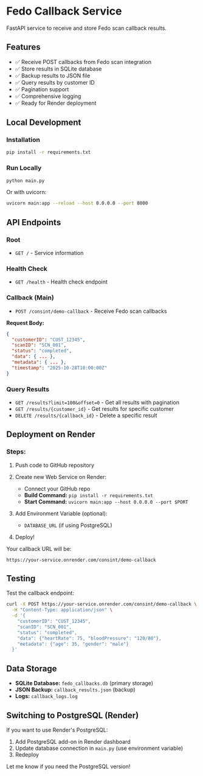 # Fedo Callback Service

FastAPI service to receive and store Fedo scan callback results.

## Features

- ✅ Receive POST callbacks from Fedo scan integration
- ✅ Store results in SQLite database
- ✅ Backup results to JSON file
- ✅ Query results by customer ID
- ✅ Pagination support
- ✅ Comprehensive logging
- ✅ Ready for Render deployment

## Local Development

### Installation

```bash
pip install -r requirements.txt
```

### Run Locally

```bash
python main.py
```

Or with uvicorn:

```bash
uvicorn main:app --reload --host 0.0.0.0 --port 8000
```

## API Endpoints

### Root
- `GET /` - Service information

### Health Check
- `GET /health` - Health check endpoint

### Callback (Main)
- `POST /consint/demo-callback` - Receive Fedo scan callbacks

**Request Body:**
```json
{
  "customerID": "CUST_12345",
  "scanID": "SCN_001",
  "status": "completed",
  "data": { ... },
  "metadata": { ... },
  "timestamp": "2025-10-28T10:00:00Z"
}
```

### Query Results
- `GET /results?limit=100&offset=0` - Get all results with pagination
- `GET /results/{customer_id}` - Get results for specific customer
- `DELETE /results/{callback_id}` - Delete a specific result

## Deployment on Render

### Steps:

1. Push code to GitHub repository

2. Create new Web Service on Render:
   - Connect your GitHub repo
   - **Build Command:** `pip install -r requirements.txt`
   - **Start Command:** `uvicorn main:app --host 0.0.0.0 --port $PORT`

3. Add Environment Variable (optional):
   - `DATABASE_URL` (if using PostgreSQL)

4. Deploy!

Your callback URL will be:
```
https://your-service.onrender.com/consint/demo-callback
```

## Testing

Test the callback endpoint:

```bash
curl -X POST https://your-service.onrender.com/consint/demo-callback \
  -H "Content-Type: application/json" \
  -d '{
    "customerID": "CUST_12345",
    "scanID": "SCN_001",
    "status": "completed",
    "data": {"heartRate": 75, "bloodPressure": "120/80"},
    "metadata": {"age": 35, "gender": "male"}
  }'
```

## Data Storage

- **SQLite Database:** `fedo_callbacks.db` (primary storage)
- **JSON Backup:** `callback_results.json` (backup)
- **Logs:** `callback_logs.log`

## Switching to PostgreSQL (Render)

If you want to use Render's PostgreSQL:

1. Add PostgreSQL add-on in Render dashboard
2. Update database connection in `main.py` (use environment variable)
3. Redeploy

Let me know if you need the PostgreSQL version!